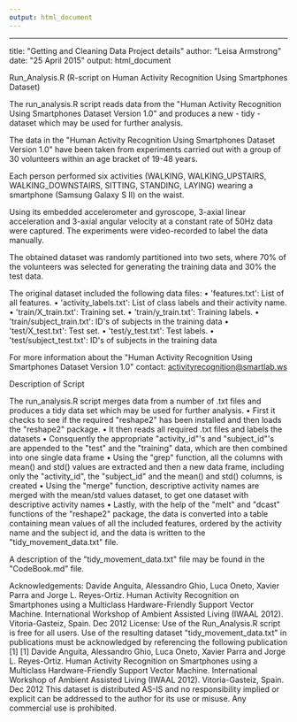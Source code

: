 ```yaml
---
output: html_document
---
```

---
title: "Getting and Cleaning Data Project details"
author: "Leisa Armstrong"
date: "25 April 2015"
output: html_document

Run_Analysis.R  (R-script on Human Activity Recognition Using Smartphones Dataset)


The run_analysis.R script reads data from the "Human Activity Recognition Using Smartphones Dataset Version 1.0" and produces a new - tidy - dataset which may be used for further analysis.

The data in the "Human Activity Recognition Using Smartphones Dataset Version 1.0" have been taken from experiments carried out with a group of 30 volunteers within an age bracket of 19-48 years. 

Each person performed six activities (WALKING, WALKING_UPSTAIRS, WALKING_DOWNSTAIRS, SITTING, STANDING, LAYING) wearing a smartphone (Samsung Galaxy S II) on the waist. 

Using its embedded accelerometer and gyroscope, 3-axial linear acceleration and 3-axial angular velocity at a constant rate of 50Hz data were captured. The experiments were video-recorded to label the data manually. 

The obtained dataset was randomly partitioned into two sets, where 70% of the volunteers was selected for generating the training data and 30% the test data. 


The original dataset included the following data files:
•        'features.txt': List of all features.
•	'activity_labels.txt': List of class labels and their activity name.
•	'train/X_train.txt': Training set.
•	'train/y_train.txt': Training labels.
•	'train/subject_train.txt': ID's of subjects in the training data
•	'test/X_test.txt': Test set.
•	'test/y_test.txt': Test labels.
•	'test/subject_test.txt': ID's of subjects in the training data


For more information about the "Human Activity Recognition Using Smartphones Dataset Version 1.0" contact: activityrecognition@smartlab.ws

Description of Script

The run_analysis.R script merges data from a number of .txt files and produces a tidy data set which may be used for further analysis.
•	First it checks to see if the required "reshape2" has been installed and then loads the "reshape2" package.
•	It then reads all required .txt files and labels the datasets
•	Consquently the appropriate "activity_id"'s and "subject_id"'s are appended to the "test" and the "training" data, which are then combined into one single data frame
•	Using the "grep" function, all the columns with mean() and std() values are extracted and then a new data frame, including only the "activity_id", the "subject_id" and the mean() and std() columns, is created 
•	Using the "merge" function, descriptive activity names are merged with the mean/std values dataset, to get one dataset with descriptive activity names
•	Lastly, with the help of the "melt" and "dcast" functions of the "reshape2" package, the data is converted into a table containing mean values of all the included features, ordered by the activity name and the subject id, and the data is written to the "tidy_movement_data.txt" file.

A description of the "tidy_movement_data.txt" file may be found in the "CodeBook.md" file. 

Acknowledgements:
Davide Anguita, Alessandro Ghio, Luca Oneto, Xavier Parra and Jorge L. Reyes-Ortiz. Human Activity Recognition on Smartphones using a Multiclass Hardware-Friendly Support Vector Machine. International Workshop of Ambient Assisted Living (IWAAL 2012). Vitoria-Gasteiz, Spain. Dec 2012
License:
Use of the Run_Analysis.R script is free for all users.
Use of the resulting dataset "tidy_movement_data.txt" in publications must be acknowledged by referencing the following publication [1] 
[1] Davide Anguita, Alessandro Ghio, Luca Oneto, Xavier Parra and Jorge L. Reyes-Ortiz. Human Activity Recognition on Smartphones using a Multiclass Hardware-Friendly Support Vector Machine. International Workshop of Ambient Assisted Living (IWAAL 2012). Vitoria-Gasteiz, Spain. Dec 2012
This dataset is distributed AS-IS and no responsibility implied or explicit can be addressed to the author for its use or misuse. Any commercial use is prohibited.
